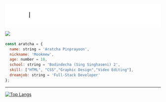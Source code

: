 
<img align="center" src="https://github.com/aratchamm/aratchamm/blob/master/im.gif"></img>

<a target="_blank" href="https://aratchamm.github.io/"><img src="https://img.shields.io/badge/-Medium-12100E?style=for-the-badge&logo=Medium&logoColor=white"></img></a>

```javascript
const aratcha = {
  name: string = 'Aratcha Pinprayoon',
  nickname: 'Mookmew',
  age: number = 18,
  school: string = 'Bodindecha (Sing Singhaseni) 2',
  skill: ["HTML", "CSS","Graphic Design","Video Editing"],
  dreamjob: string = 'Full-Stack Developer'
};
```
---


[![Top Langs](https://github-readme-stats.vercel.app/api/top-langs/?username=aratchamm&layout=compact)](https://github.com/anuraghazra/github-readme-stats)
